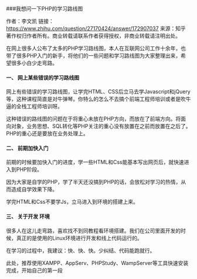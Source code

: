 ###我想问一下PHP的学习路线图

作者：李文凯
链接：https://www.zhihu.com/question/27170424/answer/172907037
来源：知乎
著作权归作者所有。商业转载请联系作者获得授权，非商业转载请注明出处。

在网上很多人公布了太多的PHP学习路线图，本人在互联网公司工作十余年，也带了很多PHP入门的新手，将他们的一些问题和学习路线图为大家整理出来，希望很多小白少走弯路。

####  一、 网上某些错误的学习路线图
网上有些错误的学习路线图，让学完HTML、CSS后立马去学Javascript和jQuery等，这种课程简直是对牛弹琴。你特么的怎么不去搞个前端工程师培训或者是吹牛逼的全栈工程师培训呀。

这种错误的路线图的问题在于将重心未放在PHP方向，而放在了前端方向。将面向对象，业务思想、SQL转化等PHP关注的重心没有放置在之前而放置在之后了。PHP的重心还是要放在业务处理上。

####  二、 前期加快入门
前期的时候要加快入门的进度，学一些HTML和Css能基本写出网页后，就快速进入到PHP阶段。

因为大家是自学的PHP，学了半天还没搞到PHP的话，会放松对学习的热情，从而造成自学效果下降。

学完HTML和Css不要学Js，立马进入到环境的搭建上来。

####  三、 关于开发 环境
很多人在这儿走弯路，喜欢找不到同教程看环境搭建。我们在公司里面开发的时候，真正的是使用的Linux环境进行开发和线上代码运行的。

在学习的过程中，我建议：快、快、快。少纠结、代码能跑就行。

此处，推荐使用XAMPP、AppServ、PHPStudy、WampServer等工具快速安装完成，开始自己的第一段

<?php

phpinfo();

####  四、 基本语法
环境搭建完，开始要学习的东西有以下一些东西了：变量、数据类型、注释、常量、if…else、swith…case、while、do..while、for、运算符、数组、函数、常用函数；

这些过程当中，很多小白容易纠结为啥啥都写不出来呢。

此外，全是些基本语法，一定要记住，多写多记多背。

在心理上觉得啥都写不出来是很正常的。

####  五、 面向过程使用阶段
在这一阶段就能够写出东西来了，学完MySQL数据库后立马开始学习PHP连接数据库吧，学习完成后写个留言本、分页、再学个cookie和session实现用户登陆、注册。学个GD后开始实现个验证码吧。

最后在这个阶段你可以写一个论坛、贴吧或者商城出来。

####  六、 面向对象和MVC
在这个阶段不要再看PHP5的视频了，最好看PHP7以后的视频，特别是新的一些标准，例如：composer、PSR、面向对象的设计模式等。你可以看一些千锋PHP最新的视频，这些技术点全都讲到了。

这一块学习顺序：

面向对象基本语法；
写几个常用类；
组合MVC
学习设计模式
学习PSR
####  七、 深入学学前端
PHP学好了，前端课程学起来跟玩似的了。因为你已经有了一门语言的基础了。所以，学习一些JS，再学一些jQuery，bootstrap够你用了。

####  八、 深入ThinkPHP5.0或者Laravel
深入学习一个或者两个框架，然后结合前端的知识，写二个以上的项 目出来吧。

你可以写个多品类的商城、写一个OA系统等。

####  九、 学习Linux服务器
学习Linux服务器的主要了解多服务器的部署，了解软件安装，特别是LAMP和LNMP的环境搭建。

将对应的代码搭建到自己部署的服务器上去。

最后买一个域名和阿里云服务器，真正的将代码部署到云服务器上去，走一次上线流程，用一下git管理一下代码会更棒。

####  十、 深入大并发架构的学习
你非常有必要学习一下大并发架构，学一些NoSQL技术、Swoole技术、keepalived技术等多项不同的技术。

让自己全面了解服务器集群下代码如何运行的更加高效。

并且全面的了解一下PHP的socket、进程、线程、协程等技术，对你的代码的技术提升是很有帮助的。

建议这个时候使用Redis、RockMQ写一个大并发的、多服务器的秒杀出来。

这一块国内都有很多视频，视频不要再看PHP5的视频了，你可以多看看PHP7的视频。

现在学习PHP已经不再是单纯的学习PHP了，到后期更多的是学服务器集群，大并发处理，按照这个路线图一点一点往前走，有问题可以在评论下面咱们相互交流。